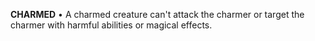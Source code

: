 __**CHARMED**__
• A charmed creature can't attack the charmer or target the charmer with harmful abilities or magical effects.